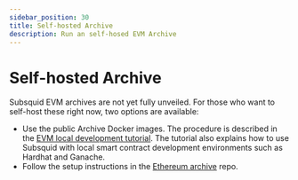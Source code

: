```yaml
---
sidebar_position: 30
title: Self-hosted Archive
description: Run an self-hosed EVM Archive
---
```


# Self-hosted Archive

Subsquid EVM archives are not yet fully unveiled. For those who want to self-host these right now, two options are available:
* Use the public Archive Docker images. The procedure is described in the [EVM local development tutorial](/tutorials/ethereum-local-development). The tutorial also explains how to use Subsquid with local smart contract development environments such as Hardhat and Ganache.
* Follow the setup instructions in the [Ethereum archive](https://github.com/subsquid/eth-archive) repo.
